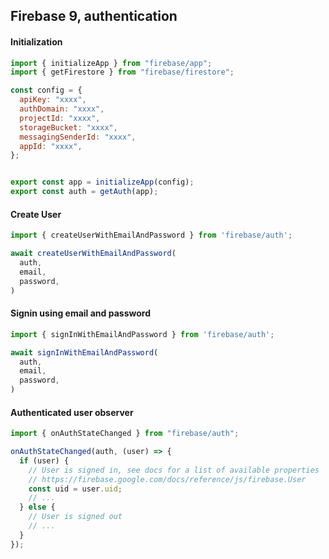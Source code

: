 ## Firebase 9, authentication

#### Initialization

```js
import { initializeApp } from "firebase/app";
import { getFirestore } from "firebase/firestore";

const config = {
  apiKey: "xxxx",
  authDomain: "xxxx",
  projectId: "xxxx",
  storageBucket: "xxxx",
  messagingSenderId: "xxxx",
  appId: "xxxx",
};


export const app = initializeApp(config);
export const auth = getAuth(app);
```

#### Create User

```js
import { createUserWithEmailAndPassword } from 'firebase/auth';

await createUserWithEmailAndPassword(
  auth,
  email,
  password,
)
```


#### Signin using email and password
```js
import { signInWithEmailAndPassword } from 'firebase/auth';

await signInWithEmailAndPassword(
  auth,
  email,
  password,
)
```


#### Authenticated user observer
```js
import { onAuthStateChanged } from "firebase/auth";

onAuthStateChanged(auth, (user) => {
  if (user) {
    // User is signed in, see docs for a list of available properties
    // https://firebase.google.com/docs/reference/js/firebase.User
    const uid = user.uid;
    // ...
  } else {
    // User is signed out
    // ...
  }
});
```
